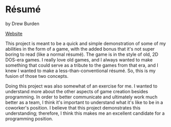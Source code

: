 Résumé
======
by Drew Burden

[Website](http://drewaburden.github.io/resume/)

This project is meant to be a quick and simple demonstration of some of my abilities in the form of a game, with the added bonus that it's not super boring to read (like a normal résumé). The game is in the style of old, 2D DOS-era games. I really love old games, and I always wanted to make something that could serve as a tribute to the games from that era, and I knew I wanted to make a less-than-conventional résumé. So, this is my fusion of those two concepts.

Doing this project was also somewhat of an exercise for me. I wanted to understand more about the other aspects of game creation besides programming. In order to better communicate and ultimately work much better as a team, I think it's important to understand what it's like to be in a coworker's position. I believe that this project demonstrates this understanding; therefore, I think this makes me an excellent candidate for a programming position.
